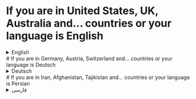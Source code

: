 # If you are in United States, UK, Australia and... countries or your language is English
<details>
<summary>English</summary>

# 🚀 Welcome to My GitHub Profile

Hi there! 👋 I'm a young programmer passionate about learning and sharing knowledge. On my GitHub, you'll find projects and educational content based on the tutorials I follow. Feel free to explore, learn, and collaborate! 🌟

## 📫 Contact Me

- **Email**: 📧 [G.DevFix@gmail.com](mailto:G.DevFix@gmail.com)
- **Telegram**: 💬 [My Telegram](https://t.me/DevFix)

</details>
# If you are in Germany, Austria, Switzerland and... countries or your language is Deutsch
<details>
<summary>Deutsch</summary>

# 🚀 Willkommen zu meinem GitHub-Profil

Hallo! 👋 Ich bin ein junger Programmierer, der leidenschaftlich gerne lernt und Wissen teilt. Auf meinem GitHub finden Sie Projekte und Bildungsinhalte basierend auf den Tutorials, denen ich folge. Fühlen Sie sich frei zu erkunden, zu lernen und zusammenzuarbeiten! 🌟

## 📫 Kontaktieren Sie mich

- **E-Mail**: 📧 [G.DevFix@gmail.com](mailto:G.DevFix@gmail.com)
- **Telegram**: 💬 [Mein Telegram](https://t.me/myusername)

</details>
# If you are in Iran, Afghanistan, Tajikistan and... countries or your language is Persian
<details>
<summary>فارسی</summary>

# 🚀 خوش آمدید به پروفایل گیت‌هاب من

سلام! 👋 من یک برنامه‌نویس جوان هستم که عاشق یادگیری و به اشتراک‌گذاری دانش هستم. در گیت‌هاب من، پروژه‌ها و محتوای آموزشی بر اساس آموزش‌هایی که دنبال می‌کنم را خواهید یافت. آزادانه بگردید، یاد بگیرید و همکاری کنید! 🌟

## 📫 تماس با من

- **ایمیل**: 📧 [G.DevFix@gmail.com](mailto:G.DevFix@gmail.com)
- **تلگرام**: 💬 [تلگرام من](https://t.me/DevFix)

</details>
